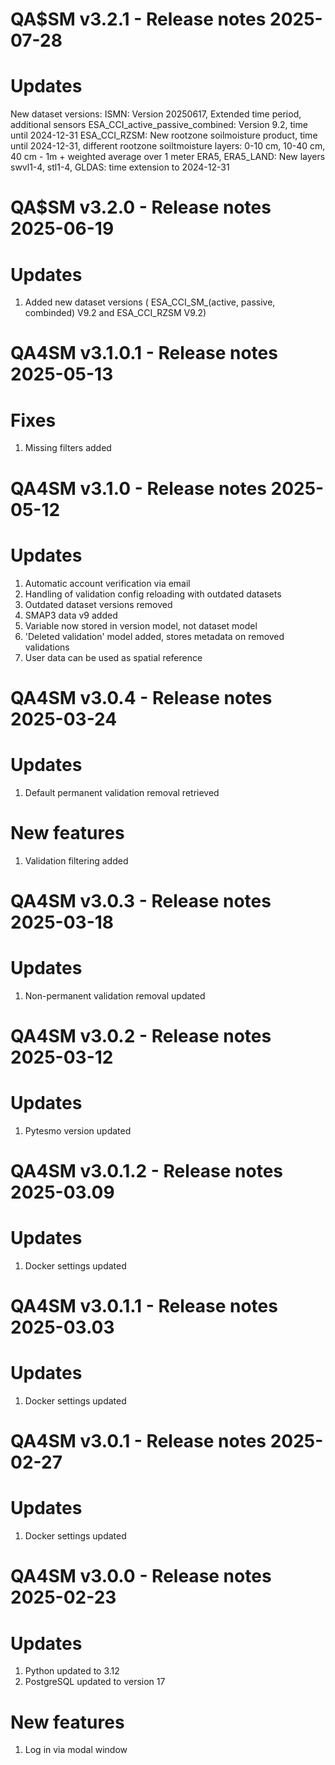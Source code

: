 QA$SM v3.2.1 - Release notes 2025-07-28
======================================================
# Updates
New dataset versions: 
ISMN: Version 20250617, Extended time period, additional sensors
ESA_CCI_active_passive_combined: Version 9.2, time until 2024-12-31
ESA_CCI_RZSM: New rootzone soilmoisture product, time until 2024-12-31, 
	different rootzone soiltmoisture layers: 0-10 cm, 10-40 cm, 40 cm - 1m + weighted average over 1 meter
ERA5, ERA5_LAND: New layers swvl1-4, stl1-4, 
GLDAS: time extension to 2024-12-31

QA$SM v3.2.0 - Release notes 2025-06-19
======================================================
# Updates
1. Added new dataset versions ( ESA_CCI_SM_(active, passive, combinded) V9.2 and ESA_CCI_RZSM V9.2)

QA4SM v3.1.0.1 - Release notes 2025-05-13
=======================================================
# Fixes
1. Missing filters added

QA4SM v3.1.0 - Release notes 2025-05-12
=======================================================
# Updates
1. Automatic account verification via email
2. Handling of validation config reloading with outdated datasets
3. Outdated dataset versions removed
4. SMAP3 data v9 added 
5. Variable now stored in version model, not dataset model
6. 'Deleted validation' model added, stores metadata on removed validations
7. User data can be used as spatial reference

QA4SM v3.0.4 - Release notes 2025-03-24
=======================================================
# Updates
1. Default permanent validation removal retrieved

# New features
1. Validation filtering added

QA4SM v3.0.3 - Release notes 2025-03-18
=======================================================
# Updates
1. Non-permanent validation removal updated

QA4SM v3.0.2 - Release notes 2025-03-12
=======================================================
# Updates
1. Pytesmo version updated

QA4SM v3.0.1.2 - Release notes 2025-03.09
=======================================================
# Updates
1. Docker settings updated

QA4SM v3.0.1.1 - Release notes 2025-03.03
=======================================================
# Updates
1. Docker settings updated

QA4SM v3.0.1 - Release notes 2025-02-27
=======================================================
# Updates
1. Docker settings updated

QA4SM v3.0.0 - Release notes 2025-02-23
=======================================================

# Updates
1. Python updated to 3.12
2. PostgreSQL updated to version 17

# New features
1. Log in via modal window


